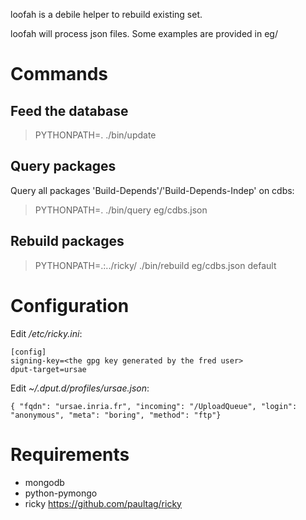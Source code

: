 loofah is a debile helper to rebuild existing set.

loofah will process json files. Some examples are provided in eg/

# Commands

## Feed the database
> PYTHONPATH=. ./bin/update

## Query packages
Query all packages 'Build-Depends'/'Build-Depends-Indep' on cdbs:
> PYTHONPATH=. ./bin/query eg/cdbs.json

## Rebuild packages
> PYTHONPATH=.:../ricky/ ./bin/rebuild eg/cdbs.json default

# Configuration

Edit _/etc/ricky.ini_:
```
[config]
signing-key=<the gpg key generated by the fred user>
dput-target=ursae
```

Edit _~/.dput.d/profiles/ursae.json_:
```
{ "fqdn": "ursae.inria.fr", "incoming": "/UploadQueue", "login": "anonymous", "meta": "boring", "method": "ftp"}
```


# Requirements
* mongodb
* python-pymongo
* ricky https://github.com/paultag/ricky
